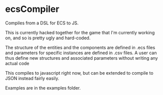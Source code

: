 # ecsCompiler
Compiles from a DSL for ECS to JS.

This is currently hacked together for the game that I'm currently working on, and so is pretty ugly and hard-coded.

The structure of the entities and the components are defined in .ecs files and parameters for specific instances are defined in .csv files. A user can thus define new structures and associated parameters without writing any actual code

This compiles to javascript right now, but can be extended to compile to JSON instead fairly easily.

Examples are in the examples folder.
